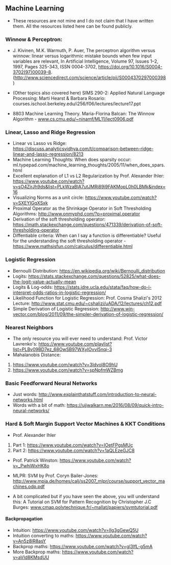 ## Machine Learning
* These resources are not mine and I do not claim that I have written them. All the resources listed here can be found publicly.

### Winnow & Perceptron:
* J. Kivinen, M.K. Warmuth, P. Auer, The perceptron algorithm versus winnow: linear versus logarithmic mistake bounds when few input variables are relevant, In Artificial Intelligence, Volume 97, Issues 1–2, 1997, Pages 325-343, ISSN 0004-3702, https://doi.org/10.1016/S0004-3702(97)00039-8. (http://www.sciencedirect.com/science/article/pii/S0004370297000398)

* (Other topics also covered here) SIMS 290-2: Applied Natural Language Processing: Marti Hearst & Barbara Rosario: courses.ischool.berkeley.edu/i256/f06/lectures/lecture17.ppt

* 8803 Machine Learning Theory. Maria-Florina Balcan: The Winnow Algorithm - www.cs.cmu.edu/~ninamf/ML11/lect0906.pdf

### Linear, Lasso and Ridge Regression
* Linear vs Lasso vs Ridge: https://discuss.analyticsvidhya.com/t/comparison-between-ridge-linear-and-lasso-regression/8213
* Machine Learning Thoughts: When does sparsity occur: ml.typepad.com/machine_learning_thoughts/2005/11/when_does_spars.html
* Excellent explanation of L1 vs L2 Regularization by Prof. Alexander Ihler:  https://www.youtube.com/watch?v=sO4ZirJh9ds&list=PLkWzaBlA7utJMRi89i9FAKMopL0h0LBMk&index=16
* Visualizing Norms as a unit circle: https://www.youtube.com/watch?v=SXEYIGqXSxk
* Proximal Operator as the Shrinkage Operator in Soft Thresholding Algorithms: http://www.onmyphd.com/?p=proximal.operator
* Derivation of the soft thresholding operator: https://math.stackexchange.com/questions/471339/derivation-of-soft-thresholding-operator
* Diffentiable criteria: When can I say a function is differentiable? Useful for the understanding the soft thresholding operator -  https://www.mathsisfun.com/calculus/differentiable.html

### Logistic Regression
* Bernoulli Distribution: https://en.wikipedia.org/wiki/Bernoulli_distribution
* Logits: https://stats.stackexchange.com/questions/52825/what-does-the-logit-value-actually-mean
* Logits & Log-odds: https://stats.idre.ucla.edu/stata/faq/how-do-i-interpret-odds-ratios-in-logistic-regression/
* Likelihood Function for Logistic Regression: Prof. Cosma Shalizi's 2012 Lecture: http://www.stat.cmu.edu/~cshalizi/uADA/12/lectures/ch12.pdf
* Simple Derivation of Logistic Regression: http://www.win-vector.com/blog/2011/09/the-simpler-derivation-of-logistic-regression/

### Nearest Neighbors
* The only resource you will ever need to understand: Prof. Victor Lavrenko's: https://www.youtube.com/playlist?list=PLBv09BD7ez_68OwSB97WXyIOvvI5nqi-3
* Mahalanobis Distance:
1. https://www.youtube.com/watch?v=3IdvoI8O9hU
2. https://www.youtube.com/watch?v=spNpfmWZBmg

### Basic Feedforward Neural Networks
* Just words: http://www.explainthatstuff.com/introduction-to-neural-networks.html
* Words with a bit of math: https://ujjwalkarn.me/2016/08/09/quick-intro-neural-networks/

### Hard & Soft Margin Support Vector Machines & KKT Conditions
* Prof. Alexander Ihler
1. Part 1: https://www.youtube.com/watch?v=IOetFPgsMUc
2. Part 2: https://www.youtube.com/watch?v=1aQLEzeGJC8
* Prof. Patrick Winston: https://www.youtube.com/watch?v=_PwhiWxHK8o 

* MLPR: SVM by Prof. Coryn Bailer-Jones: http://www.mpia.de/homes/calj/ss2007_mlpr/course/support_vector_machines.odp.pdf
* A bit complicated but if you have seen the above, you will understand this: A Tutorial on SVM for Pattern Recognition by Christopher J.C Burges: www.cmap.polytechnique.fr/~mallat/papiers/svmtutorial.pdf

#### Backpropagation
* Intuition: https://www.youtube.com/watch?v=Ilg3gGewQ5U
* Intuition converting to maths: https://www.youtube.com/watch?v=An5z8lR8asY
* Backprop maths: https://www.youtube.com/watch?v=gl3lfL-g5mA
* More Backprop maths: https://www.youtube.com/watch?v=aVId8KMsdUU
